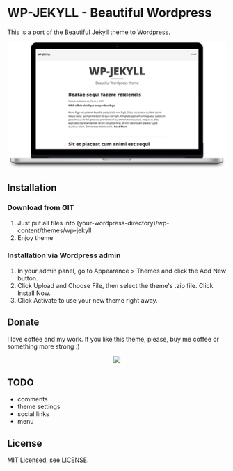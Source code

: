 # WP-JEKYLL - Beautiful Wordpress

This is a port of the [Beautiful Jekyll](http://deanattali.com/beautiful-jekyll/) theme to Wordpress. 

![](wp-jekyll-theme-preview.jpg)

## Installation

### Download from GIT
1. Just put all files into (your-wordpress-directory)/wp-content/themes/wp-jekyll
2. Enjoy theme

### Installation via Wordpress admin
1. In your admin panel, go to Appearance > Themes and click the Add New button.
2. Click Upload and Choose File, then select the theme's .zip file. Click Install Now.
3. Click Activate to use your new theme right away.

## Donate
I love coffee and my work. If you like this theme, please, buy me coffee or something more strong :)

<p align="center">
  <a href="https://www.paypal.me/moreplavec">
    <img src="https://www.paypalobjects.com/en_US/i/btn/btn_donate_LG.gif" />
  </a>
</p>

## TODO

- comments
- theme settings
- social links
- menu

## License
MIT Licensed, see [LICENSE](https://github.com/boh717/beautiful-ghost/blob/master/LICENSE).
